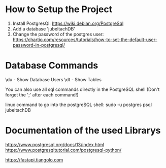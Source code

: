 # How to Setup the Project

1. Install PostgresQl: https://wiki.debian.org/PostgreSql
2. Add a database 'jubeltachDB'
3. Change the password of the postgres user:
   https://chartio.com/resources/tutorials/how-to-set-the-default-user-password-in-postgresql/

# Database Commands

\du - Show Database Users
\dt - Show Tables

You can also use all sql commands directly in the PostgreSQL shell
(Don't forget the ';' after each command!)

linux command to go into the postgreSQL shell: sudo -u postgres psql jubeltachDB

# Documentation of the used Librarys

https://www.postgresql.org/docs/13/index.html
https://www.postgresqltutorial.com/postgresql-python/

https://fastapi.tiangolo.com

